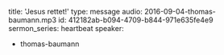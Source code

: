 title: 'Jesus rettet!'
type: message
audio: 2016-09-04-thomas-baumann.mp3
id: 412182ab-b094-4709-b844-971e635fe4e9
sermon_series: heartbeat
speaker:
  - thomas-baumann

